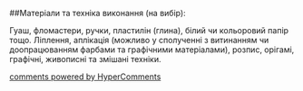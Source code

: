 <div id="hypercomments_widget" class="js-hypercomments-widget invisible"></div>

##Матеріали та техніка виконання (на вибір):

Гуаш, фломастери, ручки, пластилін (глина), білий чи кольоровий папір тощо. Ліплення, аплікація (можливо у сполученні з витинанням чи доопрацюванням фарбами та графічними матеріалами), розпис, орігамі,  графічні, живописні та змішані техніки. 


<div class="js-hypercomments-container">
    <a href="http://hypercomments.com" class="hc-link" title="comments widget">comments powered by HyperComments</a>
</div>